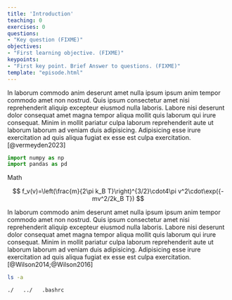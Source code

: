 ```yaml
---
title: 'Introduction'
teaching: 0
exercises: 0
questions:
- "Key question (FIXME)"
objectives:
- "First learning objective. (FIXME)"
keypoints:
- "First key point. Brief Answer to questions. (FIXME)"
template: "episode.html"
---
```


In laborum commodo anim deserunt amet nulla ipsum ipsum anim tempor commodo amet non nostrud. Quis ipsum consectetur amet nisi reprehenderit aliquip excepteur eiusmod nulla laboris. Labore nisi deserunt dolor consequat amet magna tempor aliqua mollit quis laborum qui irure consequat. Minim in mollit pariatur culpa laborum reprehenderit aute ut laborum laborum ad veniam duis adipisicing. Adipisicing esse irure exercitation ad quis aliqua fugiat ex esse est culpa exercitation. [@vermeyden2023]

```python
import numpy as np
import pandas as pd
```

Math

$$
f_v(v)=\left(\frac{m}{2\pi k_B T}\right)^{3/2}\cdot4\pi v^2\cdot\exp({-mv^2/2k_B T})
$$

In laborum commodo anim deserunt amet nulla ipsum ipsum anim tempor commodo amet non nostrud. Quis ipsum consectetur amet nisi reprehenderit aliquip excepteur eiusmod nulla laboris. Labore nisi deserunt dolor consequat amet magna tempor aliqua mollit quis laborum qui irure consequat. Minim in mollit pariatur culpa laborum reprehenderit aute ut laborum laborum ad veniam duis adipisicing. Adipisicing esse irure exercitation ad quis aliqua fugiat ex esse est culpa exercitation. [@Wilson2014;@Wilson2016]

```bash
ls -a
```
```{.text .output}
./   ../   .bashrc
```


